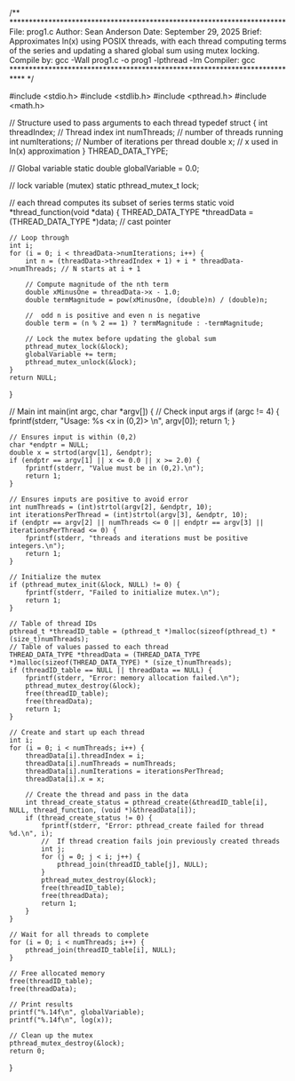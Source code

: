 /** ***********************************************************************
File: prog1.c
Author: Sean Anderson
Date: September 29, 2025
Brief: Approximates ln(x) using POSIX threads, with each thread computing terms
of the series and updating a shared global sum using mutex locking.
Compile by: gcc -Wall prog1.c -o prog1 -lpthread -lm
Compiler: gcc
*************************************************************************** */

#include <stdio.h>
#include <stdlib.h>
#include <pthread.h>
#include <math.h>


// Structure used to pass arguments to each thread
typedef struct {
	int threadIndex; // Thread index
	int numThreads; // number of threads running
	int numIterations; // Number of iterations per thread
	double x; // x used in ln(x) approximation
} THREAD_DATA_TYPE;

// Global variable
static double globalVariable = 0.0;

// lock variable (mutex)
static pthread_mutex_t lock;


// each thread computes its subset of series terms
static void *thread_function(void *data)
{
	THREAD_DATA_TYPE *threadData = (THREAD_DATA_TYPE *)data; // cast pointer
	
	// Loop through
	int i;
	for (i = 0; i < threadData->numIterations; i++) {
		int n = (threadData->threadIndex + 1) + i * threadData->numThreads; // N starts at i + 1

		// Compute magnitude of the nth term
		double xMinusOne = threadData->x - 1.0;
		double termMagnitude = pow(xMinusOne, (double)n) / (double)n;

		//  odd n is positive and even n is negative
		double term = (n % 2 == 1) ? termMagnitude : -termMagnitude;

		// Lock the mutex before updating the global sum
		pthread_mutex_lock(&lock);
		globalVariable += term;
		pthread_mutex_unlock(&lock);
	}
	return NULL;
}


// Main
int main(int argc, char *argv[])
{
	// Check input args
	if (argc != 4) {
		fprintf(stderr, "Usage: %s <x in (0,2)> <numThreads> <iterationsPerThread>\n", argv[0]);
		return 1;
	}

	// Ensures input is within (0,2)
	char *endptr = NULL;
	double x = strtod(argv[1], &endptr);
	if (endptr == argv[1] || x <= 0.0 || x >= 2.0) {
		fprintf(stderr, "Value must be in (0,2).\n");
		return 1;
	}

	// Ensures inputs are positive to avoid error
	int numThreads = (int)strtol(argv[2], &endptr, 10);
    int iterationsPerThread = (int)strtol(argv[3], &endptr, 10);
    if (endptr == argv[2] || numThreads <= 0 || endptr == argv[3] || iterationsPerThread <= 0) {
        fprintf(stderr, "threads and iterations must be positive integers.\n");
        return 1;
    }

	// Initialize the mutex
	if (pthread_mutex_init(&lock, NULL) != 0) {
		fprintf(stderr, "Failed to initialize mutex.\n");
		return 1;
	}

	// Table of thread IDs
	pthread_t *threadID_table = (pthread_t *)malloc(sizeof(pthread_t) * (size_t)numThreads);
	// Table of values passed to each thread
	THREAD_DATA_TYPE *threadData = (THREAD_DATA_TYPE *)malloc(sizeof(THREAD_DATA_TYPE) * (size_t)numThreads);
	if (threadID_table == NULL || threadData == NULL) {
		fprintf(stderr, "Error: memory allocation failed.\n");
		pthread_mutex_destroy(&lock);
		free(threadID_table);
		free(threadData);
		return 1;
	}

	// Create and start up each thread
	int i;
	for (i = 0; i < numThreads; i++) {
		threadData[i].threadIndex = i;
		threadData[i].numThreads = numThreads;
		threadData[i].numIterations = iterationsPerThread;
		threadData[i].x = x;

		// Create the thread and pass in the data
		int thread_create_status = pthread_create(&threadID_table[i], NULL, thread_function, (void *)&threadData[i]);
		if (thread_create_status != 0) {
			fprintf(stderr, "Error: pthread_create failed for thread %d.\n", i);
			//  If thread creation fails join previously created threads
			int j;
			for (j = 0; j < i; j++) {
				pthread_join(threadID_table[j], NULL);
			}
			pthread_mutex_destroy(&lock);
			free(threadID_table);
			free(threadData);
			return 1;
		}
	}

	// Wait for all threads to complete
	for (i = 0; i < numThreads; i++) {
		pthread_join(threadID_table[i], NULL);
	}

	// Free allocated memory
	free(threadID_table);
	free(threadData);

	// Print results
	printf("%.14f\n", globalVariable);
	printf("%.14f\n", log(x));

	// Clean up the mutex
	pthread_mutex_destroy(&lock);
	return 0;
}

